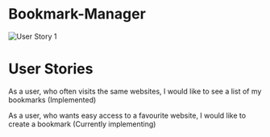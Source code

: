 # Bookmark-Manager
![User Story 1](assets/user_story1.png)

# User Stories

As a user, who often visits the same websites, I would like to see a list of my bookmarks (Implemented)<br/>

As a user, who wants easy access to a favourite website, I would like to create a bookmark (Currently implementing)
